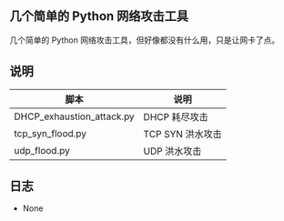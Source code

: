 ## 几个简单的 Python 网络攻击工具

几个简单的 Python 网络攻击工具，但好像都没有什么用，只是让网卡了点。

## 说明

| 脚本 | 说明 |
| -------- | -------- |
| DHCP_exhaustion_attack.py | DHCP 耗尽攻击 |
| tcp_syn_flood.py | TCP SYN 洪水攻击 |
| udp_flood.py | UDP 洪水攻击 |

## 日志

- None
